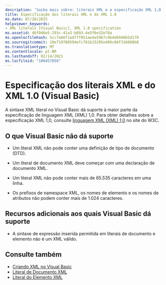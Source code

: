 ```yaml
---
description: 'Saiba mais sobre: literais XML e a especificação XML 1,0 (Visual Basic)'
title: Especificação dos literais XML e do XML 1.0
ms.date: 07/20/2015
helpviewer_keywords:
- XML literals [Visual Basic], XML 1.0 specification
ms.assetid: 46f046e5-293c-41a3-b893-4e5f6e32e78a
ms.openlocfilehash: 5cc7a66f1ad77f051ae4a5967c9b4db948b5d170
ms.sourcegitcommit: 10e719780594efc781b15295e499c66f316068b8
ms.translationtype: MT
ms.contentlocale: pt-BR
ms.lasthandoff: 02/14/2021
ms.locfileid: "100457856"
---
```

# <a name="xml-literals-and-the-xml-10-specification-visual-basic"></a>Especificação dos literais XML e do XML 1.0 (Visual Basic)

A sintaxe XML literal no Visual Basic dá suporte à maior parte da especificação de linguagem XML (XML) 1,0. Para obter detalhes sobre a especificação XML 1,0, consulte [linguagem XML (XML) 1,0](https://www.w3.org/TR/xml) no site do W3C.  
  
## <a name="what-visual-basic-does-not-support"></a>O que Visual Basic não dá suporte  
  
- Um literal XML não pode conter uma definição de tipo de documento (DTD).  
  
- Um literal de documento XML deve começar com uma declaração de documento XML.  
  
- Um literal XML não pode conter mais de 65.535 caracteres em uma linha.  
  
- Os prefixos de namespace XML, os nomes de elemento e os nomes de atributos não podem conter mais de 1.024 caracteres.  
  
## <a name="extra-features-that-visual-basic-supports"></a>Recursos adicionais aos quais Visual Basic dá suporte  
  
- A sintaxe de expressão inserida permitida em literais de documento e elemento não é um XML válido.  
  
## <a name="see-also"></a>Consulte também

- [Criando XML no Visual Basic](creating-xml.md)
- [Literal de Documento XML](../../../language-reference/xml-literals/xml-document-literal.md)
- [Literal do Elemento XML](../../../language-reference/xml-literals/xml-element-literal.md)
